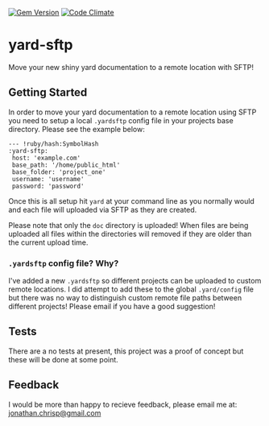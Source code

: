 [![Gem Version](https://badge.fury.io/rb/yard-sftp.png)](http://badge.fury.io/rb/yard-sftp)
[![Code Climate](https://codeclimate.com/github/jonathanchrisp/yard-sftp.png)](https://codeclimate.com/github/jonathanchrisp/yard-sftp)

# yard-sftp
Move your new shiny yard documentation to a remote location with SFTP!

## Getting Started

In order to move your yard documentation to a remote location using SFTP you need to setup a local `.yardsftp` config file in your projects base directory. Please see the example below:

    --- !ruby/hash:SymbolHash
    :yard-sftp:
     host: 'example.com'
     base_path: '/home/public_html'
     base_folder: 'project_one'
     username: 'username'
     password: 'password'

Once this is all setup hit `yard` at your command line as you normally would and each file will uploaded via SFTP as they are created. 

Please note that only the `doc` directory is uploaded! When files are being uploaded all files within the directories will removed if they are older than the current upload time. 

### `.yardsftp` config file? Why?
I've added a new `.yardsftp` so different projects can be uploaded to custom remote locations. I did attempt to add these to the global `.yard/config` file but there was no way to distinguish custom remote file paths between different projects! Please email if you have a good suggestion!

## Tests
There are a no tests at present, this project was a proof of concept but these will be done at some point.

## Feedback
I would be more than happy to recieve feedback, please email me at: jonathan.chrisp@gmail.com
